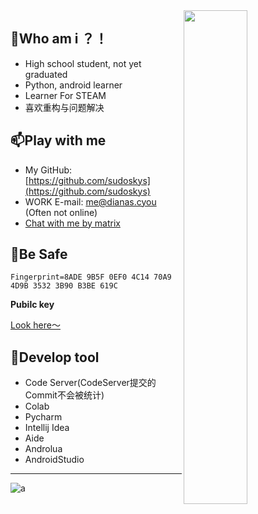 


<a href="https://profile.codersrank.io/user/sudoskys/">
  <img width="45%" align="right" src="https://metrics.lecoq.io/sudoskys?template=classic&base.activity=0&base.community=0&languages=1&achievements=1&code=1&repositories=1&isocalendar=1&base.indepth=false&base.hireable=false&repositories=100&repositories.batch=100&repositories.forks=false&repositories.affiliations=owner&isocalendar.duration=half-year&languages.limit=8&languages.threshold=0%25&languages.other=false&languages.colors=github&languages.sections=most-used&languages.indepth=false&languages.analysis.timeout=15&languages.categories=markup%2C%20programming&languages.recent.categories=markup%2C%20programming&languages.recent.load=300&languages.recent.days=14&code.lines=12&code.load=400&code.days=3&code.visibility=public&achievements.threshold=C&achievements.secrets=true&achievements.display=compact&achievements.limit=0&repositories.pinned=0&config.timezone=Asia%2FShanghai" />
</a>

<!--
<a href="https://profile.codersrank.io/user/sudoskys/">
<img width="50%" align="left" src="https://cr-skills-chart-widget.azurewebsites.net/api/api?username=sudoskys&skills=Java,JSON,HTML,JavaScript,,Python,Shell,TypeScript,Vue" />
</a>
-->

<!--
<img width="50%" align="right" src="https://cr-skills-chart-widget.azurewebsites.net/api/api?username=sudoskys&skills=Java,JSON,HTML,JavaScript,,Python,Shell,TypeScript,Vue" />
-->

##  🔭Who am i ？！
- High school student, not yet graduated
- Python, android learner
- Learner For STEAM
- 喜欢重构与问题解决

## 📫Play with me
-   My GitHub: [https://github.com/sudoskys](https://github.com/sudoskys)
-   WORK E-mail: [me@dianas.cyou](mailto:me@dianas.cyou) (Often not online)
-   [Chat with me by matrix](https://matrix.to/#/!FIjpqMBJJrYIECWliq:matrix.org?via=matrix.org)



## 🌱Be Safe

```finger print
Fingerprint=8ADE 9B5F 0EF0 4C14 70A9  4D9B 3532 3B90 B3BE 619C
```
**Pubilc key**

[Look here～](https://raw.githubusercontent.com/sudoskys/sudoskys/main/pubilckey.txt)

## 🥪Develop tool
- Code Server(CodeServer提交的Commit不会被统计)
- Colab
- Pycharm
- Intellij Idea
- Aide
- Androlua
- AndroidStudio

------------

![a](https://s1.328888.xyz/2022/04/13/fPSGZ.jpg)



<!--
**sudoskys/sudoskys** is a ✨ _special_ ✨ repository because its `README.md` (this file) appears on your GitHub profile.

Here are some ideas to get you started:

- 🔭 I’m currently working on ...
- 🌱 I’m currently learning ...
- 👯 I’m looking to collaborate on ...
- 🤔 I’m looking for help with ...
- 💬 Ask me about ...
- 📫 How to reach me: ...
- 😄 Pronouns: ...
- ⚡ Fun fact: ...


![counter](https://count.getloli.com/get/@sudoskys-github-readme?theme=moebooru)


-->



